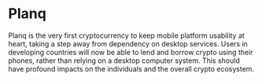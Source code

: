 # Planq

Planq is the very first cryptocurrency to keep mobile platform usability at heart, taking a step away from dependency on desktop services. Users in developing countries will now be able to lend and borrow crypto using their phones, rather than relying on a desktop computer system. This should have profound impacts on the individuals and the overall crypto ecosystem.
